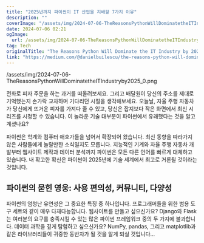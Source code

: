 ```yaml
---
title: "2025년까지 파이썬이 IT 산업을 지배할 7가지 이유"
description: ""
coverImage: "/assets/img/2024-07-06-TheReasonsPythonWillDominatetheITIndustryby2025_0.png"
date: 2024-07-06 02:21
ogImage: 
  url: /assets/img/2024-07-06-TheReasonsPythonWillDominatetheITIndustryby2025_0.png
tag: Tech
originalTitle: "The Reasons Python Will Dominate the IT Industry by 2025"
link: "https://medium.com/@danielbuilescu/the-reasons-python-will-dominate-the-it-industry-by-2025-87afcd613427"
---
```



/assets/img/2024-07-06-TheReasonsPythonWillDominatetheITIndustryby2025_0.png

전화로 피자 주문을 하는 과거를 떠올려보세요. 그리고 배달원이 당신의 주소를 제대로 기억했는지 손가락 교차하며 기다리던 시절을 생각해보세요. 오늘날, 자율 주행 자동차가 당신에게 뜨거운 피자를 가져다 줄 수 있고, 당신은 잡지보다 작은 화면에서 최신 시리즈를 시청할 수 있습니다. 이 놀라운 기술 대부분이 파이썬에서 유래했다는 것을 알고 계셨나요?

파이썬은 학계와 컴퓨터 애호가들을 넘어서 확장되어 왔습니다. 최신 동향을 따라가지 않은 사람들에게 놀랄만한 소식일지도 모릅니다. 지능적인 기계와 자율 주행 자동차 개발부터 웹사이트 제작과 데이터 분석까지 파이썬은 모든 다른 언어를 빠르게 대체하고 있습니다. 내 확고한 확신은 파이썬이 2025년에 기술 세계에서 최고로 거론될 것이라는 것입니다.

## 파이썬의 묻힌 영웅: 사용 편의성, 커뮤니티, 다양성

<!-- TIL 수평 -->
<ins class="adsbygoogle"
     style="display:block"
     data-ad-client="ca-pub-4877378276818686"
     data-ad-slot="1549334788"
     data-ad-format="auto"
     data-full-width-responsive="true"></ins>
<script>
(adsbygoogle = window.adsbygoogle || []).push({});
</script>

파이썬의 엄청난 유연성은 그 중요한 특징 중 하나입니다. 프로그래머들을 위한 범용 도구 세트와 같이 매우 다재다능합니다. 웹사이트를 만들고 싶으신가요? Django와 Flask는 여러분의 요구를 충족시킬 수 있는 많은 파이썬 프레임워크 중의 두 가지에 불과합니다. 데이터 과학을 깊게 탐험하고 싶으신가요? NumPy, pandas, 그리고 matplotlib과 같은 라이브러리들이 귀중한 동반자가 될 것을 알게 되실 것입니다...